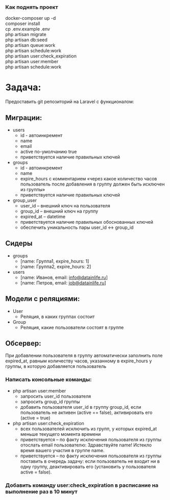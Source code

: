 ### Как поднять проект  
docker-composer up -d  
composer install  
cp .env.example .env  
php artisan migrate  
php artisan db:seed  
php artisan queue:work  
php artisan schedule:work  
php artisan user:check_expiration  
php artisan user:member  
php artisan schedule:work  
# Задача:  
Предоставить git репозиторий на Laravel с функционалом:  
## Миграции:  
 - users  
    - id - автоинкремент  
    - name  
    - email  
    - active по-умолчанию true  
    - приветствуется наличие правильных ключей  
- groups  
    - id - автоинкремент  
    - name  
    - expire_hours с комментарием «через какое количество часов пользователь после добавления в группу должен быть исключен из группы»  
    - приветствуется наличие правильных ключей  
- group_user  
    - user_id – внешний ключ на пользователя  
    - group_id – внешний ключ на группу  
    - expired_at – datetime  
    - приветствуется наличие правильных обоснованных ключей  
    - обеспечить уникальность пары user_id <-> group_id  
## Сидеры  
- groups  
    - [name: Группа1, expire_hours: 1]  
    - [name: Группа2, expire_hours: 2]  
- users  
    - [name: Иванов, email: info@datainlife.ru]  
    - [name: Петров, email: job@datainlife.ru]  
## Модели с реляциями:  
- User  
    - Реляция, в каких группах состоит  
- Group  
    - Реляция, какие пользователи состоят в группе  
## Обсервер:  
При добавлении пользователя в группу автоматически заполнить поле expired_at, равным количеству часов, указанному в expire_hours у группы, в которую добавляется пользователь  
### Написать консольные команды:  
- php artisan user:member  
    - запросить user_id пользователя  
    - запросить group_id группы  
    - добавить пользователя user_id в группу group_id, если пользователь не активен (active == false), активировать его (active = true)  
- php artisan user:check_expiration  
    - всех пользователей исключить из групп, у которых expired_at меньше текущего момента времени  
    - приветствуется – по факту исключения пользователя из группы отослать email пользователю: Здравствуйте name! Истекло время вашего участия в группе name.  
    - приветствуется – по факту исключения пользователя из группы поставить в очередь задачу: если пользователь не входит ни в одну группу, деактивировать его (установить у пользователя active = false).  
### Добавить команду user:check_expiration в расписание на выполнение раз в 10 минут  

